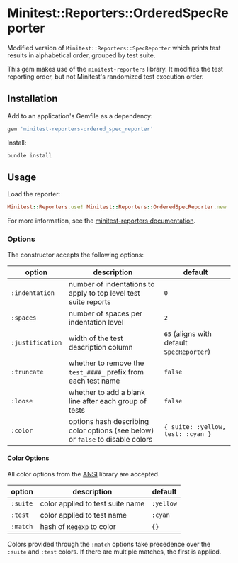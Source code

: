 # Minitest::Reporters::OrderedSpecReporter

Modified version of `Minitest::Reporters::SpecReporter` which prints test results in alphabetical order, grouped by test suite.

This gem makes use of the `minitest-reporters` library.  It modifies the test reporting order, but not Minitest's randomized test execution order.

## Installation

Add to an application's Gemfile as a dependency:

```ruby
gem 'minitest-reporters-ordered_spec_reporter'
```

Install:

```
bundle install
```

## Usage

Load the reporter:

```ruby
Minitest::Reporters.use! Minitest::Reporters::OrderedSpecReporter.new
```

For more information, see the [minitest-reporters documentation](https://github.com/kern/minitest-reporters).

### Options

The constructor accepts the following options:

| option | description | default |
|-|-|-|
| `:indentation` | number of indentations to apply to top level test suite reports | `0` |
| `:spaces` | number of spaces per indentation level | `2` |
| `:justification` | width of the test description column | `65` (aligns with default `SpecReporter`)|
| `:truncate` | whether to remove the `test_####_` prefix from each test name | `false` |
| `:loose` | whether to add a blank line after each group of tests | `false` |
| `:color` | options hash describing color options (see below) or `false` to disable colors | `{ suite: :yellow, test: :cyan }` |

#### Color Options

All color options from the [ANSI](https://github.com/rubyworks/ansi) library are accepted.

| option | description | default |
|-|-|-|
| `:suite` | color applied to test suite name | `:yellow` |
| `:test` | color applied to test name | `:cyan` |
| `:match` | hash of `Regexp` to color | `{}` |

Colors provided through the `:match` options take precedence over the `:suite` and `:test` colors.  If there are multiple matches, the first is applied.
